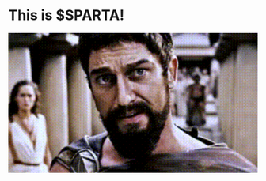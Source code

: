 # This is $SPARTA!

<a href="https://this-is-sparta.wtf" target="_blank">
  <img
    src="/profile/this-is-sparta.gif"
    alt="This is $SPARTA!"
    title="This is $SPARTA!"
    width="1012px"
  />
</a>
